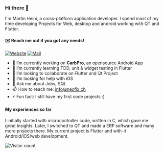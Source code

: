 ### Hi there 👋

I'm Martin Heini, a cross-platform application developer. I spend most of my time developing Projects for Web, desktop and android working with QT and Flutter. 

#### ✉️ Reach me out if you got any needs!

[![Website](https://img.shields.io/badge/Web-neofix.ch-blue?style=for-the-badge)](https://neofix.ch/it/softwareentwicklung/)
[![Mail](https://img.shields.io/badge/Mail-info@neofix.ch-red?style=for-the-badge)](mailto:info@neofix.ch)

- 🔭 I’m currently working on **CarbPro**, an opensource Android App
- 🌱 I’m currently learning TDD, unit & widget testing in Flutter
- 👯 I’m looking to collaborate on Flutter and Qt Project
- 🤔 I’m looking for help with iOS
- 💬 Ask me about Jobs, SQL 
- 📫 How to reach me: info@neofix.ch
- ⚡ Fun fact: I still have my first code projects :)

#### My experiences so far

I initially started with microcontroller code, written in C, which gave me great insights. Later, I switched to QT and made a ERP software and many more projects there. My current project is Flutter and with-it Android/iOS/web development.

![Visitor count](https://shields-io-visitor-counter.herokuapp.com/badge?page=maheini.readme&color=blue)
